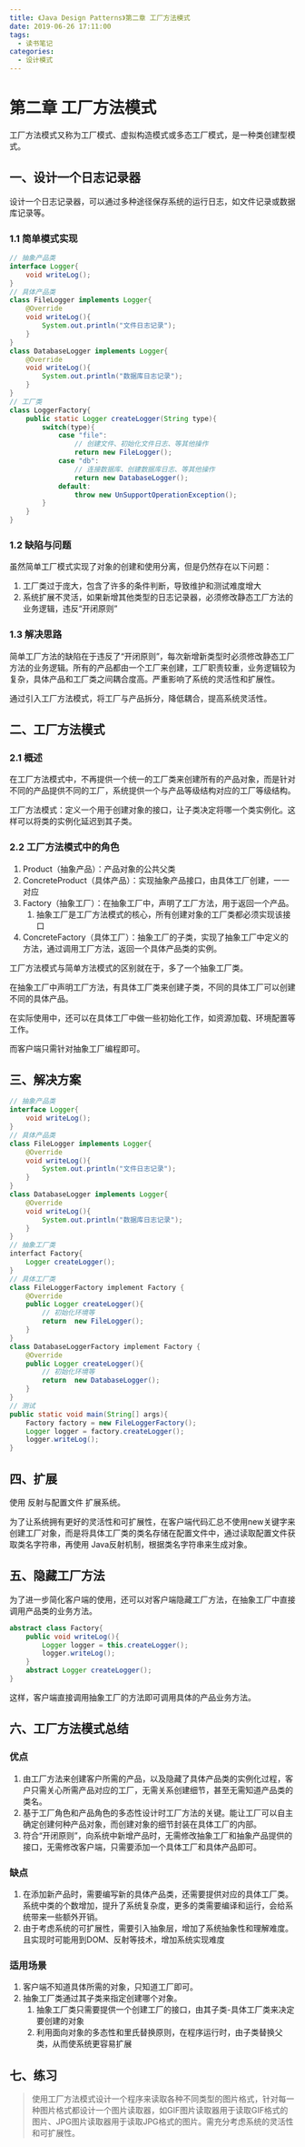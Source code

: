 ```yaml
---
title: 《Java Design Patterns》第二章 工厂方法模式
date: 2019-06-26 17:11:00
tags: 
  - 读书笔记
categories:
  - 设计模式
---
```


# 第二章 工厂方法模式

工厂方法模式又称为工厂模式、虚拟构造模式或多态工厂模式，是一种类创建型模式。

## 一、设计一个日志记录器

设计一个日志记录器，可以通过多种途径保存系统的运行日志，如文件记录或数据库记录等。

### 1.1 简单模式实现

```java
// 抽象产品类
interface Logger{
    void writeLog();
}
// 具体产品类
class FileLogger implements Logger{
    @Override
    void writeLog(){
        System.out.println("文件日志记录");
    }
}
class DatabaseLogger implements Logger{
    @Override
    void writeLog(){
        System.out.println("数据库日志记录");
    }
}
// 工厂类
class LoggerFactory{
    public static Logger createLogger(String type){
        switch(type){
            case "file":
                // 创建文件、初始化文件日志、等其他操作
                return new FileLogger();
            case "db":
                // 连接数据库、创建数据库日志、等其他操作
                return new DatabaseLogger();
            default:
                throw new UnSupportOperationException();
        }
    }
}
```

### 1.2 缺陷与问题

虽然简单工厂模式实现了对象的创建和使用分离，但是仍然存在以下问题：

1. 工厂类过于庞大，包含了许多的条件判断，导致维护和测试难度增大
2. 系统扩展不灵活，如果新增其他类型的日志记录器，必须修改静态工厂方法的业务逻辑，违反“开闭原则”

### 1.3 解决思路

简单工厂方法的缺陷在于违反了“开闭原则”，每次新增新类型时必须修改静态工厂方法的业务逻辑。所有的产品都由一个工厂来创建，工厂职责较重，业务逻辑较为复杂，具体产品和工厂类之间耦合度高。严重影响了系统的灵活性和扩展性。

通过引入工厂方法模式，将工厂与产品拆分，降低耦合，提高系统灵活性。

## 二、工厂方法模式

### 2.1 概述

在工厂方法模式中，不再提供一个统一的工厂类来创建所有的产品对象，而是针对不同的产品提供不同的工厂，系统提供一个与产品等级结构对应的工厂等级结构。

工厂方法模式：定义一个用于创建对象的接口，让子类决定将哪一个类实例化。这样可以将类的实例化延迟到其子类。

### 2.2 工厂方法模式中的角色

1. Product（抽象产品）：产品对象的公共父类
2. ConcreteProduct（具体产品）：实现抽象产品接口，由具体工厂创建，一一对应
3. Factory（抽象工厂）：在抽象工厂中，声明了工厂方法，用于返回一个产品。
   1. 抽象工厂是工厂方法模式的核心，所有创建对象的工厂类都必须实现该接口
4. ConcreteFactory（具体工厂）：抽象工厂的子类，实现了抽象工厂中定义的方法，通过调用工厂方法，返回一个具体产品类的实例。

工厂方法模式与简单方法模式的区别就在于，多了一个抽象工厂类。

在抽象工厂中声明工厂方法，有具体工厂类来创建子类，不同的具体工厂可以创建不同的具体产品。

在实际使用中，还可以在具体工厂中做一些初始化工作，如资源加载、环境配置等工作。

而客户端只需针对抽象工厂编程即可。

## 三、解决方案

```java
// 抽象产品类
interface Logger{
    void writeLog();
}
// 具体产品类
class FileLogger implements Logger{
    @Override
    void writeLog(){
        System.out.println("文件日志记录");
    }
}
class DatabaseLogger implements Logger{
    @Override
    void writeLog(){
        System.out.println("数据库日志记录");
    }
}
// 抽象工厂类
interfact Factory{
    Logger createLogger();
}
// 具体工厂类
class FileLoggerFactory implement Factory {
    @Override
    public Logger createLogger(){
        // 初始化环境等
        return  new FileLogger();
    }
}
class DatabaseLoggerFactory implement Factory {
    @Override
    public Logger createLogger(){
        // 初始化环境等
        return  new DatabaseLogger();
    }
}
// 测试
public static void main(String[] args){
    Factory factory = new FileLoggerFactory();
    Logger logger = factory.createLogger();
    logger.writeLog();
}
```

## 四、扩展

使用 反射与配置文件 扩展系统。

为了让系统拥有更好的灵活性和可扩展性，在客户端代码汇总不使用new关键字来创建工厂对象，而是将具体工厂类的类名存储在配置文件中，通过读取配置文件获取类名字符串，再使用 Java反射机制，根据类名字符串来生成对象。

## 五、隐藏工厂方法

为了进一步简化客户端的使用，还可以对客户端隐藏工厂方法，在抽象工厂中直接调用产品类的业务方法。

```java
abstract class Factory{
    public void writeLog(){
        Logger logger = this.createLogger();
        logger.writeLog();
    }
    abstract Logger createLogger();
}
```

这样，客户端直接调用抽象工厂的方法即可调用具体的产品业务方法。

## 六、工厂方法模式总结

### 优点

1. 由工厂方法来创建客户所需的产品，以及隐藏了具体产品类的实例化过程，客户只需关心所需产品对应的工厂，无需关系创建细节，甚至无需知道产品类的类名。
2. 基于工厂角色和产品角色的多态性设计时工厂方法的关键。能让工厂可以自主确定创建何种产品对象，而创建对象的细节封装在具体工厂的内部。
3. 符合“开闭原则”，向系统中新增产品时，无需修改抽象工厂和抽象产品提供的接口，无需修改客户端，只需要添加一个具体工厂和具体产品即可。

### 缺点

1. 在添加新产品时，需要编写新的具体产品类，还需要提供对应的具体工厂类。系统中类的个数增加，提升了系统复杂度，更多的类需要编译和运行，会给系统带来一些额外开销。
2. 由于考虑系统的可扩展性，需要引入抽象层，增加了系统抽象性和理解难度。且实现时可能用到DOM、反射等技术，增加系统实现难度

### 适用场景

1. 客户端不知道具体所需的对象，只知道工厂即可。
2. 抽象工厂类通过其子类来指定创建哪个对象。
   1. 抽象工厂类只需要提供一个创建工厂的接口，由其子类-具体工厂类来决定要创建的对象
   2. 利用面向对象的多态性和里氏替换原则，在程序运行时，由子类替换父类，从而使系统更容易扩展

## 七、练习

> 使用工厂方法模式设计一个程序来读取各种不同类型的图片格式，针对每一种图片格式都设计一个图片读取器，如GIF图片读取器用于读取GIF格式的图片、JPG图片读取器用于读取JPG格式的图片。需充分考虑系统的灵活性和可扩展性。